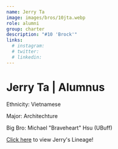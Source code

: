 ```yaml
---
name: Jerry Ta
image: images/bros/10jta.webp
role: alumni
group: charter
description: "#10 'Brock'"
links:
  # instagram: 
  # twitter: 
  # linkedin: 
---
```


# Jerry Ta | Alumnus
Ethnicity: Vietnamese

Major: Architechture

Big Bro: Michael "Braveheart" Hsu (UBuff)

[Click here](/ujis/) to view Jerry's Lineage!
